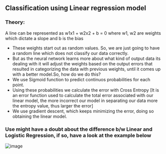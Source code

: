 ## Classification using Linear regression model
### Theory:
A line can be represented as 
w1x1 + w2x2 + b = 0
where w1, w2 are weights which dictate a slope and b is the bias
* These weights start out as random values. So, we are just going to have a random line which does not classify our data correctly.
* But as the neural network learns more about what kind of output data its dealing with it will adjust the weights based on the output errors that resulted in categorizing the data with previous weights, until it comes up with a better model.So, how do we do this?
* We use Sigmoid function to predict continuos probabilities for each point.
* Using these probabilities we calculate the error with Cross Entropy [It is an error function used to calculate the total error associated with our linear model, the more incorrect our model in separating our data more the entropy value, thus larger the error]
* We use gradient descent, which keeps minimizing the error, doing so obtaining the linear model.
### Use might have a doubt about the difference b/w Linear and Logistic Regression, if so, have a look at the example below
![image](https://user-images.githubusercontent.com/63995834/121844304-66e6df80-cd01-11eb-8845-bb19edd84409.png)
